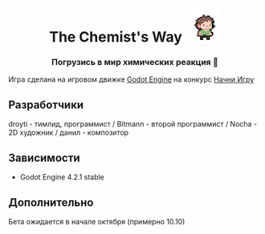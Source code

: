 <h1 align="center">The Chemist's Way
<img src="img/tony.png" height="70"/></h1>
<h3 align="center">Погрузись в мир химических реакция 🧪</h3>

Игра сделана на игровом движке [Godot Engine](https://godotengine.org/) на конкурс [Начни Игру](https://startgame.rsv.ru/)

## Разработчики
droyti - тимлид, программист /
Bitmann - второй программист /
Nocha - 2D художник /
данил - композитор

## Зависимости
- Godot Engine 4.2.1 stable

## Дополнительно
Бета ожидается в начале октября (примерно 10.10)
